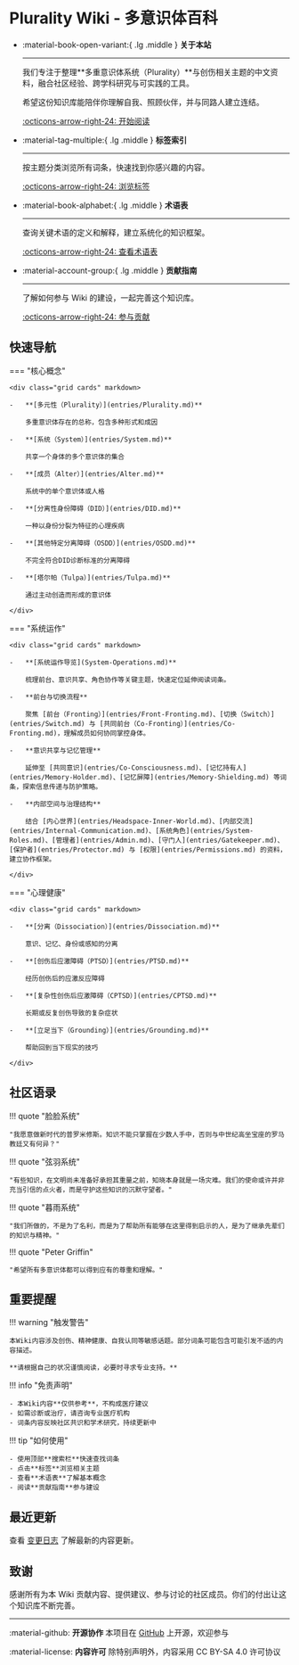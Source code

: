 # Plurality Wiki - 多意识体百科

<div class="grid cards" markdown>

- :material-book-open-variant:{ .lg .middle } **关于本站**

  ***

  我们专注于整理**多重意识体系统（Plurality）**与创伤相关主题的中文资料，融合社区经验、跨学科研究与可实践的工具。

  希望这份知识库能陪伴你理解自我、照顾伙伴，并与同路人建立连结。

  [:octicons-arrow-right-24: 开始阅读](index.md)

- :material-tag-multiple:{ .lg .middle } **标签索引**

  ***

  按主题分类浏览所有词条，快速找到你感兴趣的内容。

  [:octicons-arrow-right-24: 浏览标签](tags.md)

- :material-book-alphabet:{ .lg .middle } **术语表**

  ***

  查询关键术语的定义和解释，建立系统化的知识框架。

  [:octicons-arrow-right-24: 查看术语表](Glossary.md)

- :material-account-group:{ .lg .middle } **贡献指南**

  ***

  了解如何参与 Wiki 的建设，一起完善这个知识库。

  [:octicons-arrow-right-24: 参与贡献](CONTRIBUTING.md)

</div>

## 快速导航

=== "核心概念"

    <div class="grid cards" markdown>

    -   **[多元性（Plurality）](entries/Plurality.md)**

        多重意识体存在的总称，包含多种形式和成因

    -   **[系统（System）](entries/System.md)**

        共享一个身体的多个意识体的集合

    -   **[成员（Alter）](entries/Alter.md)**

        系统中的单个意识体或人格

    -   **[分离性身份障碍（DID）](entries/DID.md)**

        一种以身份分裂为特征的心理疾病

    -   **[其他特定分离障碍（OSDD）](entries/OSDD.md)**

        不完全符合DID诊断标准的分离障碍

    -   **[塔尔帕（Tulpa）](entries/Tulpa.md)**

        通过主动创造而形成的意识体

    </div>

=== "系统运作"

    <div class="grid cards" markdown>

    -   **[系统运作导览](System-Operations.md)**

        梳理前台、意识共享、角色协作等关键主题，快速定位延伸阅读词条。

    -   **前台与切换流程**

        聚焦 [前台（Fronting）](entries/Front-Fronting.md)、[切换（Switch）](entries/Switch.md) 与 [共同前台（Co-Fronting）](entries/Co-Fronting.md)，理解成员如何协同掌控身体。

    -   **意识共享与记忆管理**

        延伸至 [共同意识](entries/Co-Consciousness.md)、[记忆持有人](entries/Memory-Holder.md)、[记忆屏障](entries/Memory-Shielding.md) 等词条，探索信息传递与防护策略。

    -   **内部空间与治理结构**

        结合 [内心世界](entries/Headspace-Inner-World.md)、[内部交流](entries/Internal-Communication.md)、[系统角色](entries/System-Roles.md)、[管理者](entries/Admin.md)、[守门人](entries/Gatekeeper.md)、[保护者](entries/Protector.md) 与 [权限](entries/Permissions.md) 的资料，建立协作框架。

    </div>

=== "心理健康"

    <div class="grid cards" markdown>

    -   **[分离（Dissociation）](entries/Dissociation.md)**

        意识、记忆、身份或感知的分离

    -   **[创伤后应激障碍（PTSD）](entries/PTSD.md)**

        经历创伤后的应激反应障碍

    -   **[复杂性创伤后应激障碍（CPTSD）](entries/CPTSD.md)**

        长期或反复创伤导致的复杂症状

    -   **[立足当下（Grounding）](entries/Grounding.md)**

        帮助回到当下现实的技巧

    </div>

## 社区语录

!!! quote "脸脸系统"

    "我愿意做新时代的普罗米修斯。知识不能只掌握在少数人手中，否则与中世纪高坐宝座的罗马教廷又有何异？"

!!! quote "弦羽系统"

    "有些知识，在文明尚未准备好承担其重量之前，知晓本身就是一场灾难。我们的使命或许并非充当引信的点火者，而是守护这些知识的沉默守望者。"

!!! quote "暮雨系统"

    "我们所做的，不是为了名利，而是为了帮助所有能够在这里得到启示的人，是为了继承先辈们的知识与精神。"

!!! quote "Peter Griffin"

    "希望所有多意识体都可以得到应有的尊重和理解。"

## 重要提醒

!!! warning "触发警告"

    本Wiki内容涉及创伤、精神健康、自我认同等敏感话题。部分词条可能包含可能引发不适的内容描述。

    **请根据自己的状况谨慎阅读，必要时寻求专业支持。**

!!! info "免责声明"

    - 本Wiki内容**仅供参考**，不构成医疗建议
    - 如需诊断或治疗，请咨询专业医疗机构
    - 词条内容反映社区共识和学术研究，持续更新中

!!! tip "如何使用"

    - 使用顶部**搜索栏**快速查找词条
    - 点击**标签**浏览相关主题
    - 查看**术语表**了解基本概念
    - 阅读**贡献指南**参与建设

## 最近更新

查看 [变更日志](changelog.md) 了解最新的内容更新。

## 致谢

感谢所有为本 Wiki 贡献内容、提供建议、参与讨论的社区成员。你们的付出让这个知识库不断完善。

---

<div class="grid" markdown>

:material-github: **开源协作**
本项目在 [GitHub](https://github.com/kuliantnt/plurality_wiki) 上开源，欢迎参与

:material-license: **内容许可**
除特别声明外，内容采用 CC BY-SA 4.0 许可协议

</div>
